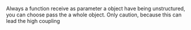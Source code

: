 Always a function receive as parameter a object have being unstructured, you can choose pass the a whole object. Only caution, because this can lead the high coupling